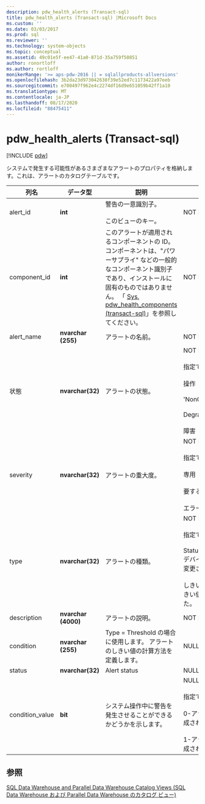 ```yaml
---
description: pdw_health_alerts (Transact-sql)
title: pdw_health_alerts (Transact-sql) |Microsoft Docs
ms.custom: ''
ms.date: 03/03/2017
ms.prod: sql
ms.reviewer: ''
ms.technology: system-objects
ms.topic: conceptual
ms.assetid: 49c01e5f-ee47-41a0-871d-35a759f50851
author: ronortloff
ms.author: rortloff
monikerRange: '>= aps-pdw-2016 || = sqlallproducts-allversions'
ms.openlocfilehash: 3b2da23d973042638f39e52ed7c1173422a97eeb
ms.sourcegitcommit: e700497f962e4c2274df16d9e651059b42ff1a10
ms.translationtype: MT
ms.contentlocale: ja-JP
ms.lasthandoff: 08/17/2020
ms.locfileid: "88475411"
---
```

# <a name="syspdw_health_alerts-transact-sql"></a>pdw_health_alerts (Transact-sql)
[!INCLUDE [pdw](../../includes/applies-to-version/pdw.md)]

  システムで発生する可能性があるさまざまなアラートのプロパティを格納します。これは、アラートのカタログテーブルです。  
  
|列名|データ型|説明|Range|  
|-----------------|---------------|-----------------|-----------|  
|alert_id|**int**|警告の一意識別子。<br /><br /> このビューのキー。|NOT NULL|  
|component_id|**int**|このアラートが適用されるコンポーネントの ID。 コンポーネントは、"パワーサプライ" などの一般的なコンポーネント識別子であり、インストールに固有のものではありません。 「 [Sys. pdw_health_components &#40;transact-sql&#41;](../../relational-databases/system-catalog-views/sys-pdw-health-components-transact-sql.md)」を参照してください。|NOT NULL|  
|alert_name|**nvarchar (255)**|アラートの名前。|NOT NULL|  
|状態|**nvarchar(32)**|アラートの状態。|NOT NULL<br /><br /> 指定できる値<br /><br /> 操作<br /><br /> 'NonOperational'<br /><br /> Degraded<br /><br /> 障害|  
|severity|**nvarchar(32)**|アラートの重大度。|NOT NULL<br /><br /> 指定できる値<br /><br /> 専用<br /><br /> 要する<br /><br /> エラー|  
|type|**nvarchar(32)**|アラートの種類。|NOT NULL<br /><br /> 指定できる値<br /><br /> StatusChange-デバイスの状態が変更されました。<br /><br /> しきい値-値がしきい値を超えました。|  
|description|**nvarchar (4000)**|アラートの説明。|NOT NULL|  
|condition|**nvarchar (255)**|Type = Threshold の場合に使用します。 アラートのしきい値の計算方法を定義します。|NULL|  
|status|**nvarchar(32)**|Alert status|NULL|  
|condition_value|**bit**|システム操作中に警告を発生させることができるかどうかを示します。|NULL<br /><br /> 指定できる値<br /><br /> 0-アラートは生成されません。<br /><br /> 1-アラートが生成されます。|  
  
## <a name="see-also"></a>参照  
 [SQL Data Warehouse and Parallel Data Warehouse Catalog Views (SQL Data Warehouse および Parallel Data Warehouse のカタログ ビュー)](../../relational-databases/system-catalog-views/sql-data-warehouse-and-parallel-data-warehouse-catalog-views.md)  
  
  
